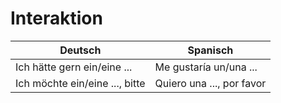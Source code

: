 Interaktion
===========


| Deutsch                        | Spanisch                  |
|--------------------------------|---------------------------|
| Ich hätte gern ein/eine ...    | Me gustaría un/una ...    |
| Ich möchte ein/eine ..., bitte | Quiero una ..., por favor |
